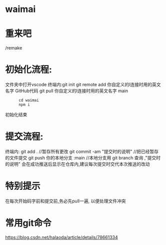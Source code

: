 # waimai

# 重来吧

/remake


# 初始化流程:
文件夹中打开vscode
终端内:git init
          git remote add   你自定义的l连接时用的英文名字   GitHub代码
          git pull   你自定义的l连接时用的英文名字  main
          
          cd waimai
          npm i
初始化结束

# 提交流程:
终端内:
git add .  //暂存所有更改
git commit -am "提交时的说明"  //把已经暂存的文件提交
git push 你的本地分支 :main  //本地分支用 git branch 查询 ,"提交时的说明" 会在成功推送后显示在仓库内,建议每次提交时交代本次推送的改动

# 特别提示
在每次开始码字前和提交前,务必先pull一遍,
以便处理文件冲突

# 常用git命令
https://blog.csdn.net/halaoda/article/details/78661334